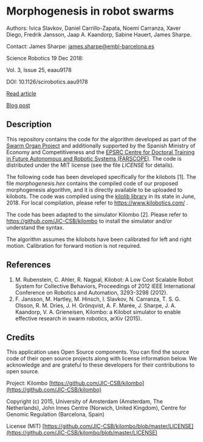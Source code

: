 # Morphogenesis in robot swarms

Authors: Ivica Slavkov, Daniel Carrillo-Zapata, Noemí Carranza, Xaver Diego, Fredrik Jansson, Jaap A. Kaandorp, Sabine Hauert, James Sharpe.

Contact: James Sharpe: james.sharpe@embl-barcelona.es 

Science Robotics  19 Dec 2018:

Vol. 3, Issue 25, eaau9178

DOI: 10.1126/scirobotics.aau9178 

[Read article](http://robotics.sciencemag.org/content/3/25/eaau9178)

[Blog post](https://robohub.org/growing-bio-inspired-shapes-with-a-300-robot-swarm/)


## Description

This repository contains the code for the algorithm developed as part of the [Swarm Organ Project](http://www.swarm-organ.eu/) and additionally supported by the Spanish Ministry of Economy and Competitiveness and the [EPSRC Centre for Doctoral Training in Future Autonomous and Robotic Systems (FARSCOPE)](http://farscope.bris.ac.uk/). The code is distributed under the MIT license (see the file *LICENSE* for details).

The following code has been developed specifically for the kilobots [1]. The file *morphogenesis.hex* contains the compiled code of our proposed morphogenesis algorithm, and it is directly available to be uploaded to kilobots. The code was compiled using the [kilolib library](https://github.com/acornejo/kilolib) in its state in June, 2018. For local compilation, please refer to https://www.kilobotics.com/ .

The code has been adapted to the simulator Kilombo [2]. Please refer to https://github.com/JIC-CSB/kilombo to install the simulator and/or understand the syntax.

The algorithm assumes the kilobots have been calibrated for left and right motion. Calibration for forward motion is not required.


## References
1. M. Rubenstein, C. Ahler, R. Nagpal, Kilobot: A Low Cost Scalable Robot System for Collective Behaviors, Proceedings of 2012 IEEE International Conference on Robotics and Automation, 3293-3298 (2012).
1. F. Jansson, M. Hartley, M. Hinsch, I. Slavkov, N. Carranza, T. S. G. Olsson, R. M. Dries, J. H. Grönqvist, A. F. Marée, J. Sharpe, J. A. Kaandorp, V. A. Grieneisen, Kilombo: a Kilobot simulator to enable effective research in swarm robotics, arXiv (2015).


## Credits

This application uses Open Source components. You can find the source code of their open source projects along with license information below. We acknowledge and are grateful to these developers for their contributions to open source.

Project: Kilombo [https://github.com/JIC-CSB/kilombo](https://github.com/JIC-CSB/kilombo)

Copyright (c) 2015, University of Amsterdam (Amsterdam, The Netherlands), John Innes Centre (Norwich, United Kingdom), Centre for Genomic Regulation (Barcelona, Spain)

License (MIT) [https://github.com/JIC-CSB/kilombo/blob/master/LICENSE](https://github.com/JIC-CSB/kilombo/blob/master/LICENSE)
